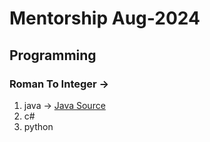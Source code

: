 # Mentorship Aug-2024

## Programming 

### Roman To Integer -> 
1. java -> [Java Source](RomanToInteger_java)
2. c#
3. python

